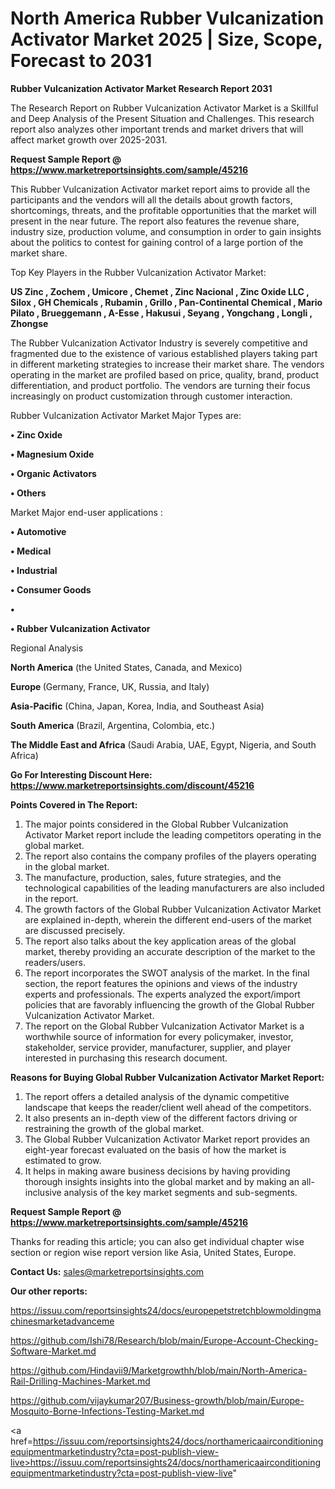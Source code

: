 # North America Rubber Vulcanization Activator Market 2025 | Size, Scope, Forecast to 2031

<strong>Rubber Vulcanization Activator Market Research Report 2031</strong>

The Research Report on Rubber Vulcanization Activator Market is a Skillful and Deep Analysis of the Present Situation and Challenges. This research report also analyzes other important trends and market drivers that will affect market growth over 2025-2031.

<strong>Request Sample Report @ <a href=https://www.marketreportsinsights.com/sample/45216>https://www.marketreportsinsights.com/sample/45216</a></strong>

This Rubber Vulcanization Activator market report aims to provide all the participants and the vendors will all the details about growth factors, shortcomings, threats, and the profitable opportunities that the market will present in the near future. The report also features the revenue share, industry size, production volume, and consumption in order to gain insights about the politics to contest for gaining control of a large portion of the market share.

Top Key Players in the Rubber Vulcanization Activator Market:

<strong>US Zinc , Zochem , Umicore , Chemet , Zinc Nacional , Zinc Oxide LLC , Silox , GH Chemicals , Rubamin , Grillo , Pan-Continental Chemical , Mario Pilato , Brueggemann , A-Esse , Hakusui , Seyang , Yongchang , Longli , Zhongse</strong>

The Rubber Vulcanization Activator Industry is severely competitive and fragmented due to the existence of various established players taking part in different marketing strategies to increase their market share. The vendors operating in the market are profiled based on price, quality, brand, product differentiation, and product portfolio. The vendors are turning their focus increasingly on product customization through customer interaction.

Rubber Vulcanization Activator Market Major Types are:

<strong>•  Zinc Oxide 

•  Magnesium Oxide 

•  Organic Activators 

•  Others</strong>

Market Major end-user applications :

<strong>•  Automotive 

•  Medical 

•  Industrial 

•  Consumer Goods 

•  

•  Rubber Vulcanization Activator</strong>

Regional Analysis

</u><strong><b>North America</b></strong> (the United States, Canada, and Mexico)

<strong><b>Europe </b></strong>(Germany, France, UK, Russia, and Italy)

<strong><b>Asia-Pacific</b></strong> (China, Japan, Korea, India, and Southeast Asia)

<strong><b>South America</b></strong> (Brazil, Argentina, Colombia, etc.)

<strong><b>The Middle East and Africa</b></strong> (Saudi Arabia, UAE, Egypt, Nigeria, and South Africa)

<strong>Go For Interesting Discount Here: <a href=https://www.marketreportsinsights.com/discount/45216>https://www.marketreportsinsights.com/discount/45216</a></strong>

<strong>Points Covered in The Report:</strong>
<ol>
  <li>The major points considered in the Global Rubber Vulcanization Activator Market report include the leading competitors operating in the global market.</li>
  <li>The report also contains the company profiles of the players operating in the global market.</li>
  <li>The manufacture, production, sales, future strategies, and the technological capabilities of the leading manufacturers are also included in the report.</li>
  <li>The growth factors of the Global Rubber Vulcanization Activator Market are explained in-depth, wherein the different end-users of the market are discussed precisely.</li>
  <li>The report also talks about the key application areas of the global market, thereby providing an accurate description of the market to the readers/users.</li>
  <li>The report incorporates the SWOT analysis of the market. In the final section, the report features the opinions and views of the industry experts and professionals. The experts analyzed the export/import policies that are favorably influencing the growth of the Global Rubber Vulcanization Activator Market.</li>
  <li>The report on the Global Rubber Vulcanization Activator Market is a worthwhile source of information for every policymaker, investor, stakeholder, service provider, manufacturer, supplier, and player interested in purchasing this research document.</li>
</ol>
<strong>Reasons for Buying Global Rubber Vulcanization Activator Market Report:</strong>

<ol>
  <li>The report offers a detailed analysis of the dynamic competitive landscape that keeps the reader/client well ahead of the competitors.</li>
  <li>It also presents an in-depth view of the different factors driving or restraining the growth of the global market.</li>
  <li>The Global Rubber Vulcanization Activator Market report provides an eight-year forecast evaluated on the basis of how the market is estimated to grow.</li>
  <li>It helps in making aware business decisions by having providing thorough insights insights into the global market and by making an all-inclusive analysis of the key market segments and sub-segments.</li>
</ol>
<strong>Request Sample Report @ <a href=https://www.marketreportsinsights.com/sample/45216>https://www.marketreportsinsights.com/sample/45216</a></strong>


Thanks for reading this article; you can also get individual chapter wise section or region wise report version like Asia, United States, Europe.

<strong>Contact Us:</strong>
sales@marketreportsinsights.com

<strong>Our other reports:</strong>

<a href=https://issuu.com/reportsinsights24/docs/europepetstretchblowmoldingmachinesmarketadvanceme>https://issuu.com/reportsinsights24/docs/europepetstretchblowmoldingmachinesmarketadvanceme</a>

<a href=https://github.com/Ishi78/Research/blob/main/Europe-Account-Checking-Software-Market.md>https://github.com/Ishi78/Research/blob/main/Europe-Account-Checking-Software-Market.md</a>

<a href=https://github.com/Hindavii9/Marketgrowthh/blob/main/North-America-Rail-Drilling-Machines-Market.md>https://github.com/Hindavii9/Marketgrowthh/blob/main/North-America-Rail-Drilling-Machines-Market.md</a>

<a href=https://github.com/vijaykumar207/Business-growth/blob/main/Europe-Mosquito-Borne-Infections-Testing-Market.md>https://github.com/vijaykumar207/Business-growth/blob/main/Europe-Mosquito-Borne-Infections-Testing-Market.md</a>

<a href=https://issuu.com/reportsinsights24/docs/northamericaairconditioningequipmentmarketindustry?cta=post-publish-view-live>https://issuu.com/reportsinsights24/docs/northamericaairconditioningequipmentmarketindustry?cta=post-publish-view-live</a>"
